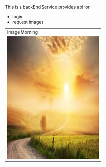 This is a backEnd Service provides api for
  - login
  - request images
<table>
 <tr>
   <td>Image Morning</td>
</tr>
<tr>
   <td><img src="src/main/resources/images/morning.jpg" width="300" height="400" alt=""></td>
</tr>
</table>